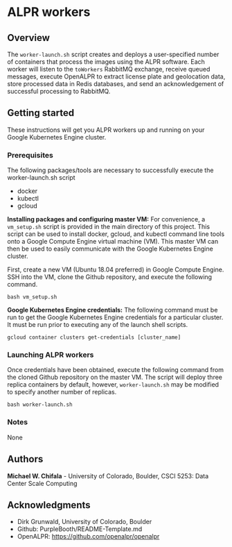 # ALPR workers

## Overview
The `worker-launch.sh` script creates and deploys a user-specified number of containers that process the images using the ALPR software. Each worker will listen to the `toWorkers` RabbitMQ exchange, receive queued messages, execute OpenALPR to extract license plate and geolocation data, store processed data in Redis databases, and send an acknowledgement of successful processing to RabbitMQ.

## Getting started

These instructions will get you ALPR workers up and running on your Google Kubernetes Engine cluster.

### Prerequisites

The following packages/tools are necessary to successfully execute the worker-launch.sh script

- docker
- kubectl
- gcloud

**Installing packages and configuring master VM:**
For convenience, a `vm_setup.sh` script is provided in the main directory of this project. This script can be used to install docker, gcloud, and kubectl command line tools onto a Google Compute Engine virtual machine (VM). This master VM can then be used to easily communicate with the Google Kubernetes Engine cluster.

First, create a new VM (Ubuntu 18.04 preferred) in Google Compute Engine. SSH into the VM, clone the Github repository, and execute the following command.

```
bash vm_setup.sh
```

**Google Kubernetes Engine credentials:**
The following command must be run to get the Google Kubernetes Engine credentials for a particular cluster. It must be run prior to executing any of the launch shell scripts.

```
gcloud container clusters get-credentials [cluster_name]
```

### Launching ALPR workers

Once credentials have been obtained, execute the following command from the cloned Github repository on the master VM. The script will deploy three replica containers by default, however, `worker-launch.sh` may be modified to specify another number of replicas.

```
bash worker-launch.sh
```


### Notes

None

## Authors

**Michael W. Chifala** - University of Colorado, Boulder, CSCI 5253: Data Center Scale Computing

## Acknowledgments

* Dirk Grunwald, University of Colorado, Boulder
* Github: PurpleBooth/README-Template.md
* OpenALPR: https://github.com/openalpr/openalpr
